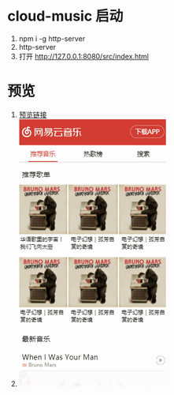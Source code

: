 # cloud-music 启动
1. npm i -g http-server
2. http-server
3. 打开 http://127.0.0.1:8080/src/index.html

# 预览
1. [预览链接](#)
2. ![image](http://github.com/dogezhou/cloud-music/raw/master/dist/录制2.gif)
